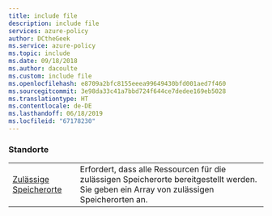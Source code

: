 ```yaml
---
title: include file
description: include file
services: azure-policy
author: DCtheGeek
ms.service: azure-policy
ms.topic: include
ms.date: 09/18/2018
ms.author: dacoulte
ms.custom: include file
ms.openlocfilehash: e8709a2bfc8155eeea99649430bfd001aed7f460
ms.sourcegitcommit: 3e98da33c41a7bbd724f644ce7dedee169eb5028
ms.translationtype: HT
ms.contentlocale: de-DE
ms.lasthandoff: 06/18/2019
ms.locfileid: "67178230"
---
```

### <a name="locations"></a>Standorte

|  |  |
|---------|---------|
| [Zulässige Speicherorte](../articles/governance/policy/samples/allowed-locations.md) | Erfordert, dass alle Ressourcen für die zulässigen Speicherorte bereitgestellt werden. Sie geben ein Array von zulässigen Speicherorten an.  |